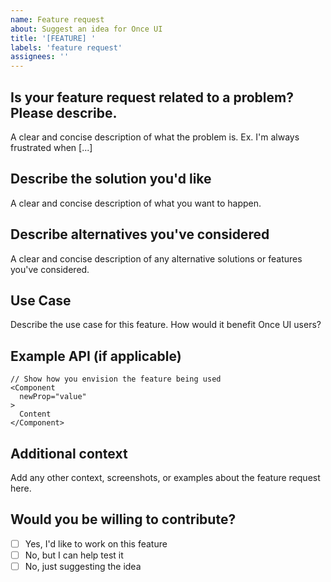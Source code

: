 ```yaml
---
name: Feature request
about: Suggest an idea for Once UI
title: '[FEATURE] '
labels: 'feature request'
assignees: ''
---
```


## Is your feature request related to a problem? Please describe.
A clear and concise description of what the problem is. Ex. I'm always frustrated when [...]

## Describe the solution you'd like
A clear and concise description of what you want to happen.

## Describe alternatives you've considered
A clear and concise description of any alternative solutions or features you've considered.

## Use Case
Describe the use case for this feature. How would it benefit Once UI users?

## Example API (if applicable)
```tsx
// Show how you envision the feature being used
<Component
  newProp="value"
>
  Content
</Component>
```

## Additional context
Add any other context, screenshots, or examples about the feature request here.

## Would you be willing to contribute?
- [ ] Yes, I'd like to work on this feature
- [ ] No, but I can help test it
- [ ] No, just suggesting the idea

